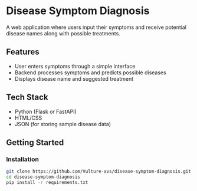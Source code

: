 
# Disease Symptom Diagnosis

A web application where users input their symptoms and receive potential disease names along with possible treatments.

## Features
- User enters symptoms through a simple interface
- Backend processes symptoms and predicts possible diseases
- Displays disease name and suggested treatment

## Tech Stack
- Python (Flask or FastAPI)
- HTML/CSS
- JSON (for storing sample disease data)

## Getting Started

### Installation
```bash
git clone https://github.com/Vulture-avs/disease-symptom-diagnosis.git
cd disease-symptom-diagnosis
pip install -r requirements.txt
